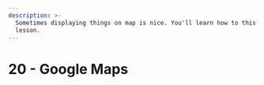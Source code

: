 ```yaml
---
description: >-
  Sometimes displaying things on map is nice. You'll learn how to this in this
  lesson.
---
```


# 20 - Google Maps



